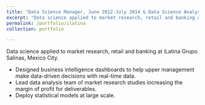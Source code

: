 ```yaml
---
title: "Data Science Manager, June 2012-July 2014 & Data Science Analyst, January-May 2012"
excerpt: "Data science applied to market research, retail and banking at iLatina Grupo Salinas, Mexico City"
permalink: /portfolio/ilatina
collection: portfolio

---
```

Data science applied to market research, retail and banking at iLatina Grupo Salinas, Mexico City.

* Designed business intelligence dashboards to help upper management make data-driven decisions with real-time data. 
* Lead data analysis team of market research studies increasing the margin of profit for deliverables.
* Deploy statistical models at large scale.
